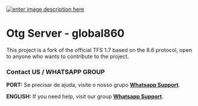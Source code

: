 [![enter image description here](https://camo.githubusercontent.com/fb97722783664ffaa3a44b0bd247898ceb1e8b640aaa44a34c88f146c3da2206/68747470733a2f2f692e706f7374696d672e63632f4d544771747834682f6f74677365727665722d6c6f676f2d617274652e706e67)](https://camo.githubusercontent.com/fb97722783664ffaa3a44b0bd247898ceb1e8b640aaa44a34c88f146c3da2206/68747470733a2f2f692e706f7374696d672e63632f4d544771747834682f6f74677365727665722d6c6f676f2d617274652e706e67)

# Otg Server - global860
This project is a fork of the official TFS 1.7 based on the 8.6 protocol, open to anyone who wants to contribute to the project.

### Contact US / WHATSAPP GROUP

[](https://github.com/otg-br/global-11x#contact-us--whatsapp-group)

**PORT:**  Se precisar de ajuda, visite o nosso grupo  [**Whatsapp Support**](https://chat.whatsapp.com/EWV3dVvS6nt1em7q23FGu7).  

**ENGLISH:**  If you need help, visit our group  [**Whatsapp Support**](https://chat.whatsapp.com/EWV3dVvS6nt1em7q23FGu7).
